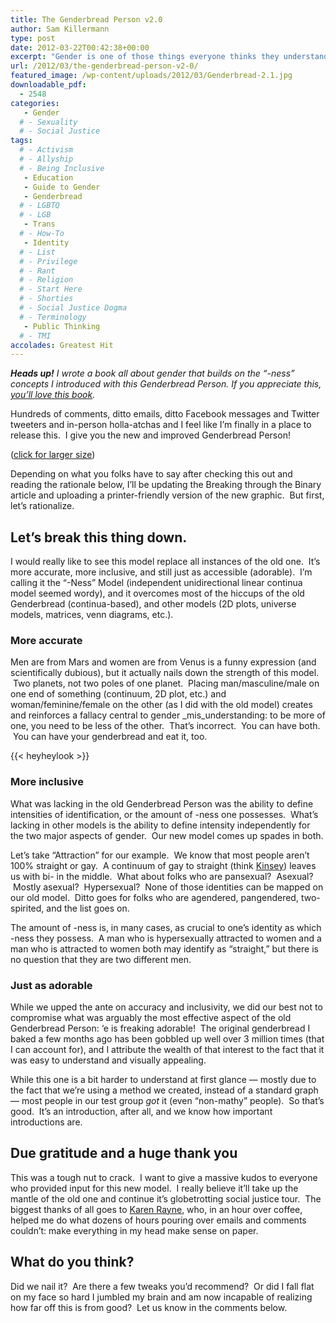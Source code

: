 ```yaml
---
title: The Genderbread Person v2.0
author: Sam Killermann
type: post
date: 2012-03-22T00:42:38+00:00
excerpt: "Gender is one of those things everyone thinks they understand, but don't. This tasty little guide is meant to be an appetizer for understanding. It's okay if you're hungry for more."
url: /2012/03/the-genderbread-person-v2-0/
featured_image: /wp-content/uploads/2012/03/Genderbread-2.1.jpg
downloadable_pdf:
  - 2548
categories: 
   - Gender
  # - Sexuality
  # - Social Justice
tags:
  # - Activism
  # - Allyship
  # - Being Inclusive
   - Education
   - Guide to Gender
   - Genderbread
  # - LGBTQ
  # - LGB
   - Trans
  # - How-To
   - Identity
  # - List
  # - Privilege
  # - Rant
  # - Religion
  # - Start Here
  # - Shorties
  # - Social Justice Dogma
  # - Terminology
   - Public Thinking
  # - TMI
accolades: Greatest Hit
---
```

<address>
  <strong>Heads up!</strong> I wrote a book all about gender that builds on the &#8220;-ness&#8221; concepts I introduced with this Genderbread Person. If you appreciate this, <a title="Guide to Gender" href="http://guidetogender.com" target="_blank">you&#8217;ll love this book</a>.
</address>

Hundreds of comments, ditto emails, ditto Facebook messages and Twitter tweeters and in-person holla-atchas and I feel like I&#8217;m finally in a place to release this.  I give you the new and improved Genderbread Person!

(<a title="The Genderbread Person v2.0" href="/wp-content/uploads/2012/03/Genderbread-2.1.jpg" target="_blank">click for larger size</a>)

Depending on what you folks have to say after checking this out and reading the rationale below, I&#8217;ll be updating the Breaking through the Binary article and uploading a printer-friendly version of the new graphic.  But first, let&#8217;s rationalize.

## Let&#8217;s break this thing down.

I would really like to see this model replace all instances of the old one.  It&#8217;s more accurate, more inclusive, and still just as accessible (adorable).  I&#8217;m calling it the &#8220;-Ness&#8221; Model (independent unidirectional linear continua model seemed wordy), and it overcomes most of the hiccups of the old Genderbread (continua-based), and other models (2D plots, universe models, matrices, venn diagrams, etc.).

### More accurate

Men are from Mars and women are from Venus is a funny expression (and scientifically dubious), but it actually nails down the strength of this model.  Two planets, not two poles of one planet.  Placing man/masculine/male on one end of something (continuum, 2D plot, etc.) and woman/feminine/female on the other (as I did with the old model) creates and reinforces a fallacy central to gender _mis_understanding: to be more of one, you need to be less of the other.  That&#8217;s incorrect.  You can have both.  You can have your genderbread and eat it, too.

{{< heyheylook >}}


### More inclusive

What was lacking in the old Genderbread Person was the ability to define intensities of identification, or the amount of -ness one possesses.  What&#8217;s lacking in other models is the ability to define intensity independently for the two major aspects of gender.  Our new model comes up spades in both.

Let&#8217;s take &#8220;Attraction&#8221; for our example.  We know that most people aren&#8217;t 100% straight or gay.  A continuum of gay to straight (think <a title="Alfred Kinsey" href="http://en.wikipedia.org/wiki/Alfred_Kinsey" target="_blank">Kinsey</a>) leaves us with bi- in the middle.  What about folks who are pansexual?  Asexual?  Mostly asexual?  Hypersexual?  None of those identities can be mapped on our old model.  Ditto goes for folks who are agendered, pangendered, two-spirited, and the list goes on.

The amount of -ness is, in many cases, as crucial to one&#8217;s identity as which -ness they possess.  A man who is hypersexually attracted to women and a man who is attracted to women both may identify as &#8220;straight,&#8221; but there is no question that they are two different men.

### Just as adorable

While we upped the ante on accuracy and inclusivity, we did our best not to compromise what was arguably the most effective aspect of the old Genderbread Person: &#8216;e is freaking adorable!  The original genderbread I baked a few months ago has been gobbled up well over 3 million times (that I can account for), and I attribute the wealth of that interest to the fact that it was easy to understand and visually appealing.

While this one is a bit harder to understand at first glance &#8212; mostly due to the fact that we&#8217;re using a method we created, instead of a standard graph &#8212; most people in our test group _got_ it (even &#8220;non-mathy&#8221; people).  So that&#8217;s good.  It&#8217;s an introduction, after all, and we know how important introductions are.

## Due gratitude and a huge thank you

This was a tough nut to crack.  I want to give a massive kudos to everyone who provided input for this new model.  I really believe it&#8217;ll take up the mantle of the old one and continue it&#8217;s globetrotting social justice tour.  The biggest thanks of all goes to <a title="Karen Rayne" href="http://karenrayne.com/" target="_blank">Karen Rayne</a>, who, in an hour over coffee, helped me do what dozens of hours pouring over emails and comments couldn&#8217;t: make everything in my head make sense on paper.

## What do you think?

Did we nail it?  Are there a few tweaks you&#8217;d recommend?  Or did I fall flat on my face so hard I jumbled my brain and am now incapable of realizing how far off this is from good?  Let us know in the comments below.
